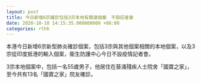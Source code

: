 ```yaml
---
layout: post
title: 今日新增6宗確診包括3宗本地有關連個案　不設記者會
date: 2020-10-10 14:15:35.000000000 +08:00
categories: rthk
---
```


本港今日新增6宗新型肺炎確診個案，包括3宗與其他個案相關的本地個案，以及3宗從印度抵港的輸入個案，衞生防護中心今日不設疫情記者會。

3宗本地個案中，包括一名55歲男子，他居住在葵涌殘疾人士院舍「國寶之家」，至今共有13名「國寶之家」院友確診。
